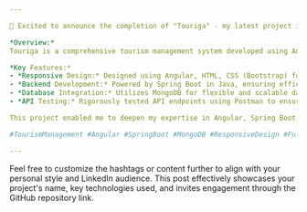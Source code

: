 ```yaml
---

🌟 Excited to announce the completion of "Touriga" - my latest project in tourism management! 🚀

*Overview:*
Touriga is a comprehensive tourism management system developed using Angular, Spring Boot, and MongoDB, combining frontend excellence with robust backend functionality.

*Key Features:*
- *Responsive Design:* Designed using Angular, HTML, CSS (Bootstrap) for a seamless user experience across devices.
- *Backend Development:* Powered by Spring Boot in Java, ensuring efficient data handling and business logic implementation.
- *Database Integration:* Utilizes MongoDB for flexible and scalable data storage and retrieval.
- *API Testing:* Rigorously tested API endpoints using Postman to ensure reliability and functi

This project enabled me to deepen my expertise in Angular, Spring Boot, MongoDB, and full-stack development methodologies. I'm excited about its potential impact on enhancing tourism management efficiency.

#TourismManagement #Angular #SpringBoot #MongoDB #ResponsiveDesign #FullStackDevelopment #PostmanAPI #GitHub #OpenSource #SoftwareEngineering #JavaProgramming

---
```


Feel free to customize the hashtags or content further to align with your personal style and LinkedIn audience. This post effectively showcases your project's name, key technologies used, and invites engagement through the GitHub repository link.
